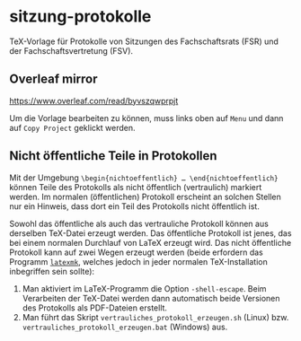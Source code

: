 # sitzung-protokolle

TeX-Vorlage für Protokolle von Sitzungen des Fachschaftsrats (FSR) und der
Fachschaftsvertretung (FSV).

## Overleaf mirror
<https://www.overleaf.com/read/byvszqwprpjt> 

Um die Vorlage bearbeiten zu können, muss links oben auf `Menu` und dann auf `Copy Project` geklickt werden. 

## Nicht öffentliche Teile in Protokollen

Mit der Umgebung `\begin{nichtoeffentlich} … \end{nichtoeffentlich}` können
Teile des Protokolls als nicht öffentlich (vertraulich) markiert werden. Im
normalen (öffentlichen) Protokoll erscheint an solchen Stellen nur ein
Hinweis, dass dort ein Teil des Protokolls nicht öffentlich ist.

Sowohl das öffentliche als auch das vertrauliche Protokoll können aus
derselben TeX-Datei erzeugt werden. Das öffentliche Protokoll ist jenes, das
bei einem normalen Durchlauf von LaTeX erzeugt wird. Das nicht öffentliche
Protokoll kann auf zwei Wegen erzeugt werden (beide erfordern das Programm
[`latexmk`](https://www.ctan.org/pkg/latexmk/), welches jedoch in jeder
normalen TeX-Installation inbegriffen sein sollte):

1. Man aktiviert im LaTeX-Programm die Option `-shell-escape`. Beim Verarbeiten
   der TeX-Datei werden dann automatisch beide Versionen des Protokolls als
   PDF-Dateien erstellt.
2. Man führt das Skript `vertrauliches_protokoll_erzeugen.sh` (Linux)
   bzw. `vertrauliches_protokoll_erzeugen.bat` (Windows) aus.
